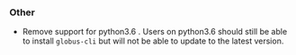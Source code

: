 ### Other

* Remove support for python3.6 . Users on python3.6 should still be able to
  install `globus-cli` but will not be able to update to the latest version.

